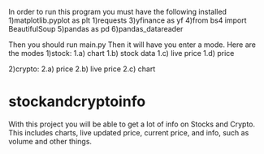 In order to run this program you must have the following installed
1)matplotlib.pyplot as plt
1)requests
3)yfinance as yf
4)from bs4 import BeautifulSoup
5)pandas as pd
6)pandas_datareader

Then you should run main.py
Then it will have you enter a mode. Here are the modes
1)stock:
  1.a) chart
  1.b) stock data
  1.c) live price
  1.d) price

2)crypto:
  2.a) price
  2.b) live price
  2.c) chart


# stockandcryptoinfo
With this project you will be able to get a lot of info on Stocks and Crypto. This includes charts, live updated price, current price, and info, such as volume and other things.
